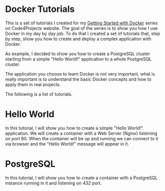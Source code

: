 # Docker Tutorials

This is a set of tutorials I created for my [Getting Started with Docker](http://code4projects.altervista.org/series/getting-started-with-docker/) series on Code4Projects website. The goal of the series is to show you how I use Docker in my day by day job. To do that I created a set of tutorials that, step by step, show you how to create and deploy a complex application with Docker.

As example, I decided to show you how to create a PostgreSQL cluster starting from a simple "Hello World!" application to a whole PostgreSQL cluster.

The application you choose to learn Docker is not very important, what is really important is to understand the basic Docker concepts and how to apply them in real projects.

The following is a list of tutorials.

# Hello World

In this tutorial, I will show you how to create a simple "Hello World!" application. We will create a container with a Web Server (Nginx) listeining on port 80. When the container will be up and running we can connect to it via browser and the "Hello World!" message will appear in it.

# PostgreSQL

In this tutorial, I will show you how to create a container with a PostgreSQL instance running in it and listening on 432 port.
